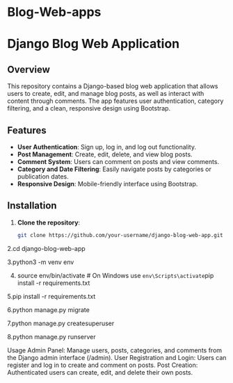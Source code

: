 # Blog-Web-apps
# Django Blog Web Application

## Overview
This repository contains a Django-based blog web application that allows users to create, edit, and manage blog posts, as well as interact with content through comments. The app features user authentication, category filtering, and a clean, responsive design using Bootstrap.

## Features
- **User Authentication**: Sign up, log in, and log out functionality.
- **Post Management**: Create, edit, delete, and view blog posts.
- **Comment System**: Users can comment on posts and view comments.
- **Category and Date Filtering**: Easily navigate posts by categories or publication dates.
- **Responsive Design**: Mobile-friendly interface using Bootstrap.

## Installation

1. **Clone the repository**:
   ```bash
   git clone https://github.com/your-username/django-blog-web-app.git
2.cd django-blog-web-app


3.python3 -m venv env

4. source env/bin/activate  # On Windows use `env\Scripts\activate`pip install -r requirements.txt


5.pip install -r requirements.txt


6.python manage.py migrate



7.python manage.py createsuperuser

8.python manage.py runserver

Usage
Admin Panel: Manage users, posts, categories, and comments from the Django admin interface (/admin).
User Registration and Login: Users can register and log in to create and comment on posts.
Post Creation: Authenticated users can create, edit, and delete their own posts.



